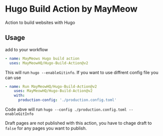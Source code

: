 # Hugo Build Action by MayMeow
Action to build websites with Hugo

## Usage

add to your workflow

```yml
- name: MayMeows Hugo build action
  uses: MayMeowHQ/Hugo-Build-Action@v2
```

This will run `hugo --enableGitinfo`. If you want to use diffrent config file you can use 

```yml
- name: Run MayMeowHQ/Hugo-Build-Action@v2
    uses: MayMeowHQ/Hugo-Build-Action@v2
    with:
      production-config: './production.config.toml'
```

Code abve will run `hugo --config ./production.config.toml --enableGitInfo`

Draft pages are not published with this action, you have to chage draft to `false` for any pages you want to publish.

